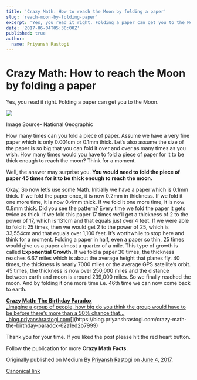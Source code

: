 ```yaml
---
title: 'Crazy Math: How to reach the Moon by folding a paper'
slug: 'reach-moon-by-folding-paper'
excerpt: 'Yes, you read it right. Folding a paper can get you to the Moon.'
date: '2017-06-04T05:30:00Z'
published: true
author:
  name: Priyansh Rastogi
---
```


# Crazy Math: How to reach the Moon by folding a paper

Yes, you read it right. Folding a paper can get you to the Moon.

![](https://cdn-images-1.medium.com/max/800/1*J4MA4Sk0d1D29h3pPp_JLg.jpeg)

Image Source- National Geographic

How many times can you fold a piece of paper. Assume we have a very fine paper which is only 0.001cm or 0.1mm thick. Let’s also assume the size of the paper is so big that you can fold it over and over as many times as you wish. How many times would you have to fold a piece of paper for it to be thick enough to reach the moon? Think for a moment.

Well, the answer may surprise you. **You would need to fold the piece of paper 45 times for it to be thick enough to reach the moon.**

Okay, So now let’s use some Math. Initially we have a paper which is 0.1mm thick. If we fold the paper once, it is now 0.2mm in thickness. If we fold it one more time, it is now 0.4mm thick. If we fold it one more time, it is now 0.8mm thick. Did you see the pattern? Every time we fold the paper it gets twice as thick. If we fold this paper 17 times we’ll get a thickness of 2 to the power of 17, which is 131cm and that equals just over 4 feet. If we were able to fold it 25 times, then we would get 2 to the power of 25, which is 33,554cm and that equals over 1,100 feet. It’s worthwhile to stop here and think for a moment. Folding a paper in half, even a paper so thin, 25 times would give us a paper almost a quarter of a mile. This type of growth is called **Exponential Growth.** If we fold a paper 30 times, the thickness reaches 6.67 miles which is about the average height that planes fly. 40 times, the thickness is nearly 7000 miles or the average GPS satellite’s orbit. 45 times, the thickness is now over 250,000 miles and the distance between earth and moon is around 239,000 miles. So we finally reached the moon. And by folding it one more time i.e. 46th time we can now come back to earth.

[**Crazy Math: The Birthday Paradox**  
_Imagine a group of people, how big do you think the group would have to be before there’s more than a 50% chance that…_blog.priyanshrastogi.com](https://blog.priyanshrastogi.com/crazy-math-the-birthday-paradox-62a1ed2b7999 "https://blog.priyanshrastogi.com/crazy-math-the-birthday-paradox-62a1ed2b7999")[](https://blog.priyanshrastogi.com/crazy-math-the-birthday-paradox-62a1ed2b7999)

Thank you for your time. If you liked the post please hit the red heart button.

Follow the publication for more **Crazy Math Facts**.

Originally published on Medium By [Priyansh Rastogi](https://medium.com/@priyanshrastogi) on [June 4, 2017](https://medium.com/p/432af783c1d7).

[Canonical link](https://medium.com/@priyanshrastogi/crazy-math-how-to-reach-the-moon-by-folding-a-paper-432af783c1d7)
